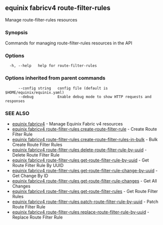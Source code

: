 ## equinix fabricv4 route-filter-rules

Manage route-filter-rules resources

### Synopsis

Commands for managing route-filter-rules resources in the API

### Options

```
  -h, --help   help for route-filter-rules
```

### Options inherited from parent commands

```
      --config string   config file (default is $HOME/equinix/equinix.yaml)
      --debug           Enable debug mode to show HTTP requests and responses
```

### SEE ALSO

* [equinix fabricv4](equinix_fabricv4.md)	 - Manage Equinix Fabric v4 resources
* [equinix fabricv4 route-filter-rules create-route-filter-rule](equinix_fabricv4_route-filter-rules_create-route-filter-rule.md)	 - Create Route Filter Rule
* [equinix fabricv4 route-filter-rules create-route-filter-rules-in-bulk](equinix_fabricv4_route-filter-rules_create-route-filter-rules-in-bulk.md)	 - Bulk Create Route Filter Rules
* [equinix fabricv4 route-filter-rules delete-route-filter-rule-by-uuid](equinix_fabricv4_route-filter-rules_delete-route-filter-rule-by-uuid.md)	 - Delete Route Filter Rule
* [equinix fabricv4 route-filter-rules get-route-filter-rule-by-uuid](equinix_fabricv4_route-filter-rules_get-route-filter-rule-by-uuid.md)	 - Get Route Filter Rule By UUID
* [equinix fabricv4 route-filter-rules get-route-filter-rule-change-by-uuid](equinix_fabricv4_route-filter-rules_get-route-filter-rule-change-by-uuid.md)	 - Get Change By ID
* [equinix fabricv4 route-filter-rules get-route-filter-rule-changes](equinix_fabricv4_route-filter-rules_get-route-filter-rule-changes.md)	 - Get All Changes
* [equinix fabricv4 route-filter-rules get-route-filter-rules](equinix_fabricv4_route-filter-rules_get-route-filter-rules.md)	 - Get Route Filter Rules
* [equinix fabricv4 route-filter-rules patch-route-filter-rule-by-uuid](equinix_fabricv4_route-filter-rules_patch-route-filter-rule-by-uuid.md)	 - Patch Route Filter Rule
* [equinix fabricv4 route-filter-rules replace-route-filter-rule-by-uuid](equinix_fabricv4_route-filter-rules_replace-route-filter-rule-by-uuid.md)	 - Replace Route Filter Rule

